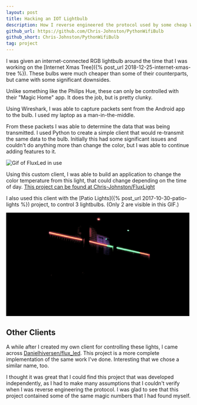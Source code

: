 ```yaml
---
layout: post
title: Hacking an IOT Lightbulb
description: How I reverse engineered the protocol used by some cheap WiFi lightbulbs, and made by own client application.
github_url: https://github.com/Chris-Johnston/PythonWifiBulb
github_short: Chris-Johnston/PythonWifiBulb
tag: project
---
```


I was given an internet-connected RGB lightbulb around the time that
I was working on the [Internet Xmas Tree]({% post_url 2018-12-25-internet-xmas-tree %}).
These bulbs were much cheaper than some of their counterparts, but
came with some significant downsides.

Unlike something like the Philips Hue, these can only be controlled
with their "Magic Home" app. It does the job, but is pretty clunky.

Using Wireshark, I was able to capture packets sent from the Android
app to the bulb. I used my laptop as a man-in-the-middle.

From these packets I was able to determine the data that was
being transmitted. I used Python to create a simple client that would
re-transmit the same data to the bulb. Initially this had some
significant issues and couldn't do anything more than change the
color, but I was able to continue adding features to it.

![Gif of FluxLed in use](https://camo.githubusercontent.com/1daddea3996f473f14cb9718b3e60d027f7ebf2c/68747470733a2f2f7468756d62732e6766796361742e636f6d2f4472656172794964696f746963466c79696e67666f782d73697a655f726573747269637465642e676966)

Using this custom client, I was able to build an application
to change the color temperature from this light, that could change
depending on the time of day.
[This project can be found at Chris-Johnston/FluxLight](https://github.com/Chris-Johnston/FluxLight)

I also used this client with the
[Patio Lights]({% post_url 2017-10-30-patio-lights %})
project, to control 3 lightbulbs. (Only 2 are visible in this GIF.)

![patio lights in use](/images/patio.gif)

## Other Clients

A while after I created my own client for controlling these lights,
I came across [Danielhiversen/flux_led](https://github.com/Danielhiversen/flux_led).
This project is a more complete implementation of the same work I've done.
Interesting that we chose a similar name, too.

I thought it was great that I could find this project that was
developed independently, as I had to make many assumptions that I couldn't
verify when I was reverse engineering the protocol.
I was glad to see that this project contained some of the same
magic numbers that I had found myself.